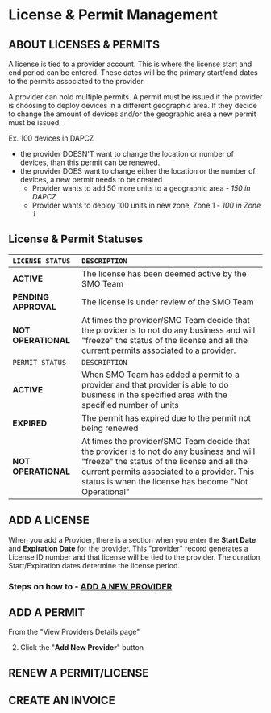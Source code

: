 # License & Permit Management

## ABOUT LICENSES & PERMITS

A license is tied to a provider account. This is where the license start and end period can be entered. These dates will be the primary start/end dates to the permits associated to the provider.

A provider can hold multiple permits. A permit must be issued if the provider is choosing to deploy devices in a different geographic area. If they decide to change the amount of devices and/or the geographic area a new permit must be issued.

Ex. 100 devices in DAPCZ

* the provider DOESN'T want to change the location or number of devices, than this permit can be renewed.
* the provider DOES want to change either the location or the number of devices, a new permit needs to be created
  * Provider wants to add 50 more units to a geographic area - _150 in DAPCZ_
  * Provider wants to deploy 100 units in new zone, Zone 1 - _100 in Zone 1_

## **License & Permit Statuses**

| `LICENSE STATUS` | `DESCRIPTION` |
| :--- | :--- |
| **ACTIVE** | The license has been deemed active by the SMO Team  |
| **PENDING APPROVAL** | The license is under review of the SMO Team |
| **NOT OPERATIONAL** | At times the provider/SMO Team decide that the provider is to not do any business and will "freeze" the status of the license and all the current permits associated to a provider. |
| `PERMIT STATUS` | `DESCRIPTION` |
| **ACTIVE** | When SMO Team has added a permit to a provider and that provider is able to do business in the specified area with the specified number of units |
| **EXPIRED** | The permit has expired due to the permit not being renewed |
| **NOT OPERATIONAL** | At times the provider/SMO Team decide that the provider is to not do any business and will "freeze" the status of the license and all the current permits associated to a provider. This status is when the license has become "Not Operational" |

## ADD A LICENSE

When you add a Provider, there is a section when you enter the **Start Date** and **Expiration Date** for the provider. This "provider" record generates a License ID number and that license will be tied to the provider. The duration Start/Expiration dates determine the license period. 

### Steps on how to - [ADD A NEW PROVIDER](https://atd-dts.gitbook.io/atd-knack-operations/shared-mobility-operations/application-overview#add-a-new-provider)

## ADD A PERMIT

 From the "View Providers Details page"

2. Click the "**Add New Provider**" button

## RENEW A PERMIT/LICENSE

## CREATE AN INVOICE

